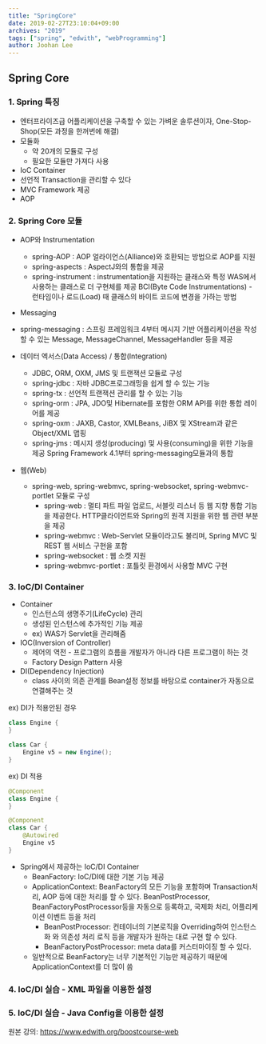 ```yaml
---
title: "SpringCore"
date: 2019-02-27T23:10:04+09:00
archives: "2019"
tags: ["spring", "edwith", "webProgramming"]
author: Joohan Lee
---
```


## Spring Core

### 1. Spring 특징

- 엔터프라이즈급 어플리케이션을 구축할 수 있는 가벼운 솔루션이자, One-Stop-Shop(모든 과정을 한꺼번에 해결)
- 모듈화
  - 약 20개의 모듈로 구성
  - 필요한 모듈만 가져다 사용
- IoC Container
- 선언적 Transaction을 관리할 수 있다
- MVC Framework 제공
- AOP

### 2. Spring Core 모듈

- AOP와 Instrumentation
  - spring-AOP : AOP 얼라이언스(Alliance)와 호환되는 방법으로 AOP를 지원
  - spring-aspects : AspectJ와의 통합을 제공
  - spring-instrument  : instrumentation을 지원하는 클래스와 특정 WAS에서 사용하는 클래스로 더 구현체를 제공
    BCI(Byte  Code Instrumentations) - 런타임이나 로드(Load) 때 클래스의 바이트 코드에 변경을 가하는 방법

-  Messaging

  - spring-messaging : 스프링 프레임워크 4부터 메시지 기반 어플리케이션을 작성할 수 있는 Message,  MessageChannel, MessageHandler 등을 제공

- 데이터 엑서스(Data Access) / 통합(Integration)
  - JDBC, ORM, OXM, JMS 및 트랜잭션 모듈로 구성
  - spring-jdbc : 자바 JDBC프로그래밍을 쉽게 할 수 있는 기능
  - spring-tx : 선언적 트랜잭션 관리를 할 수 있는 기능
  - spring-orm : JPA, JDO및 Hibernate를 포함한 ORM API를 위한 통합 레이어를 제공
  - spring-oxm : JAXB, Castor, XMLBeans, JiBX 및 XStream과 같은 Object/XML 맵핑
  - spring-jms : 메시지 생성(producing) 및 사용(consuming)을 위한 기능을 제공
    Spring Framework 4.1부터 spring-messaging모듈과의 통합

- 웹(Web)
  - spring-web, spring-webmvc, spring-websocket, spring-webmvc-portlet 모듈로 구성
    - spring-web : 멀티 파트 파일 업로드, 서블릿 리스너 등 웹 지향 통합 기능을 제공한다. HTTP클라이언트와 Spring의 원격 지원을 위한 웹 관련 부분을 제공
    - spring-webmvc : Web-Servlet 모듈이라고도 불리며, Spring MVC 및 REST 웹 서비스 구현을 포함
    - spring-websocket : 웹 소켓 지원
    - spring-webmvc-portlet : 포틀릿 환경에서 사용할 MVC 구현

### 3. IoC/DI Container

- Container
  - 인스턴스의 생명주기(LifeCycle) 관리
  - 생성된 인스턴스에 추가적인 기능 제공
  - ex) WAS가 Servlet을 관리해줌
- IOC(Inversion of Controller)
  - 제어의 역전 - 프로그램의 흐름을 개발자가 아니라 다른 프로그램이 하는 것
  - Factory Design Pattern 사용
- DI(Dependency Injection)
  - class 사이의 의존 관계를 Bean설정 정보를 바탕으로 container가 자동으로 연결해주는 것

ex) DI가 적용안된 경우

```java
class Engine {
}

class Car {
    Engine v5 = new Engine();
}
```

ex) DI 적용

```java
@Component
class Engine {
}

@Component
class Car {
    @Autowired
    Engine v5
}
```

- Spring에서 제공하는 IoC/DI Container
  - BeanFactory: IoC/DI에 대한 기본 기능 제공
  - ApplicationContext: BeanFactory의 모든 기능을 포함하며 Transaction처리, AOP 등에 대한 처리를 할 수 있다. BeanPostProcessor, BeanFactoryPostProcessor등을 자동으로 등록하고, 국제화 처리, 어플리케이션 이벤트 등을 처리
    - BeanPostProcessor: 컨테이너의 기본로직을  Overriding하여 인스턴스화 와 의존성 처리 로직 등을 개발자가 원하는 대로 구현 할 수 있다.
    - BeanFactoryPostProcessor: meta data를 커스터마이징 할 수 있다.
  - 일반적으로 BeanFactory는 너무 기본적인 기능만 제공하기 때문에 ApplicationContext를 더 많이 씀

### 4. IoC/DI 실습 - XML 파일을 이용한 설정







### 5. IoC/DI 실습 - Java Config을 이용한 설정





원본 강의: https://www.edwith.org/boostcourse-web